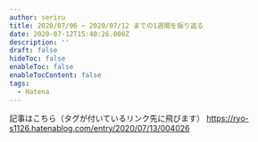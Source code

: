 ```yaml
---
author: seriru
title: 2020/07/06 ~ 2020/07/12 までの1週間を振り返る
date: 2020-07-12T15:40:26.000Z
description: ''
draft: false
hideToc: false
enableToc: false
enableTocContent: false
tags:
  - Hatena
---
```


記事はこちら（タグが付いているリンク先に飛びます）
https://ryo-s1126.hatenablog.com/entry/2020/07/13/004026
